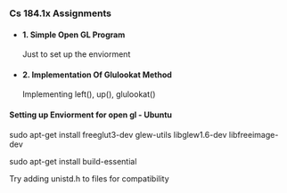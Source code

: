 <h3>Cs 184.1x Assignments</h3>
<ul>
	<li>
		<h4>1. Simple Open GL Program</h4>
		<p>Just to set up the enviorment</p>
	</li>
	<li>
		<h4>2. Implementation Of Glulookat Method</h4>
		<p>Implementing left(), up(), glulookat() </p>
	</li>
</ul>

<h4>Setting up Enviorment for open gl - Ubuntu </h4>

<p>	sudo apt-get install freeglut3-dev glew-utils libglew1.6-dev libfreeimage-dev</p>
<p>	sudo apt-get install build-essential</p>
<p>	Try adding unistd.h to files for compatibility</p>


